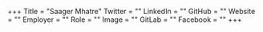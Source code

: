 +++
Title = "Saager Mhatre"
Twitter = ""
LinkedIn = ""
GitHub = ""
Website = ""
Employer = ""
Role = ""
Image = ""
GitLab = ""
Facebook = ""
+++
